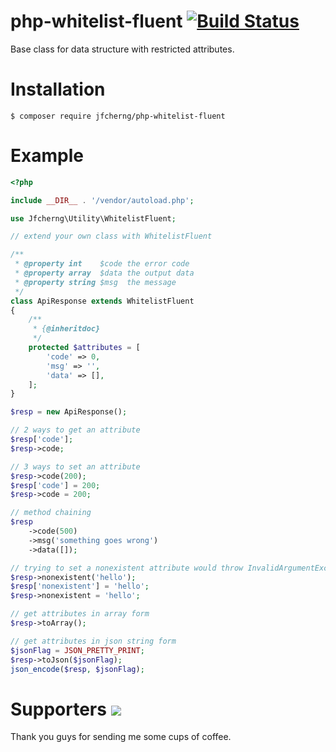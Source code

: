 # php-whitelist-fluent [![Build Status](https://travis-ci.org/jfcherng/php-whitelist-fluent.svg?branch=master)](https://travis-ci.org/jfcherng/php-whitelist-fluent)

Base class for data structure with restricted attributes.


# Installation

```
$ composer require jfcherng/php-whitelist-fluent
```


# Example

```php
<?php

include __DIR__ . '/vendor/autoload.php';

use Jfcherng\Utility\WhitelistFluent;

// extend your own class with WhitelistFluent

/**
 * @property int    $code the error code
 * @property array  $data the output data
 * @property string $msg  the message
 */
class ApiResponse extends WhitelistFluent
{
    /**
     * {@inheritdoc}
     */
    protected $attributes = [
        'code' => 0,
        'msg' => '',
        'data' => [],
    ];
}

$resp = new ApiResponse();

// 2 ways to get an attribute
$resp['code'];
$resp->code;

// 3 ways to set an attribute
$resp->code(200);
$resp['code'] = 200;
$resp->code = 200;

// method chaining
$resp
    ->code(500)
    ->msg('something goes wrong')
    ->data([]);

// trying to set a nonexistent attribute would throw InvalidArgumentException
$resp->nonexistent('hello');
$resp['nonexistent'] = 'hello';
$resp->nonexistent = 'hello';

// get attributes in array form
$resp->toArray();

// get attributes in json string form
$jsonFlag = JSON_PRETTY_PRINT;
$resp->toJson($jsonFlag);
json_encode($resp, $jsonFlag);
```


Supporters <a href="https://www.paypal.com/cgi-bin/webscr?cmd=_s-xclick&hosted_button_id=ATXYY9Y78EQ3Y" target="_blank"><img src="https://www.paypalobjects.com/en_US/i/btn/btn_donate_LG.gif" /></a>
==========

Thank you guys for sending me some cups of coffee.
